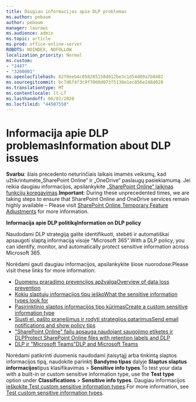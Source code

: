 ```yaml
---
title: Daugiau informacijos apie DLP problemas
ms.author: pebaum
author: pebaum
manager: laurawi
ms.audience: admin
ms.topic: article
ms.prod: office-online-server
ROBOTS: NOINDEX, NOFOLLOW
localization_priority: Normal
ms.custom:
- "2447"
- "3200001"
ms.openlocfilehash: 62f0eeb4c058285158d012be3c1d54d09a7b8482
ms.sourcegitcommit: bc7d6f4f3c9f7060d073f5130e1ec856e248d020
ms.translationtype: MT
ms.contentlocale: lt-LT
ms.lasthandoff: 06/02/2020
ms.locfileid: "44507558"
---
```

# <a name="information-about-dlp-issues"></a><span data-ttu-id="416aa-102">Informacija apie DLP problemas</span><span class="sxs-lookup"><span data-stu-id="416aa-102">Information about DLP issues</span></span>

<span data-ttu-id="416aa-103">**Svarbu**: šiais precedento neturinčiais laikais imamės veiksmų, kad užtikrintumėte„SharePoint Online“ ir „OneDrive“ paslaugų pasiekiamumą. Jei reikia daugiau informacijos, apsilankykite [„SharePoint Online“ laikinas funkcijų koregavimas](https://aka.ms/ODSPAdjustments).</span><span class="sxs-lookup"><span data-stu-id="416aa-103">**Important**: During these unprecedented times, we are taking steps to ensure that SharePoint Online and OneDrive services remain highly available – Please visit [SharePoint Online Temporary Feature Adjustments](https://aka.ms/ODSPAdjustments) for more information.</span></span>

<span data-ttu-id="416aa-104">**Informacija apie DLP politiką**</span><span class="sxs-lookup"><span data-stu-id="416aa-104">**Information on DLP policy**</span></span>

<span data-ttu-id="416aa-105">Naudodami DLP strategiją galite identifikuoti, stebėti ir automatiškai apsaugoti slaptą informaciją visoje "Microsoft 365".</span><span class="sxs-lookup"><span data-stu-id="416aa-105">With a DLP policy, you can identify, monitor, and automatically protect sensitive information across Microsoft 365.</span></span>

<span data-ttu-id="416aa-106">Norėdami gauti daugiau informacijos, apsilankykite šiose nuorodose:</span><span class="sxs-lookup"><span data-stu-id="416aa-106">Please visit these links for more information:</span></span>

- [<span data-ttu-id="416aa-107">Duomenų praradimo prevencijos apžvalga</span><span class="sxs-lookup"><span data-stu-id="416aa-107">Overview of data loss prevention</span></span>](https://docs.microsoft.com/microsoft-365/compliance/data-loss-prevention-policies)
- [<span data-ttu-id="416aa-108">Kokių slaptųjų informacijos tipų ieško</span><span class="sxs-lookup"><span data-stu-id="416aa-108">What the sensitive information types look for</span></span>](https://docs.microsoft.com/microsoft-365/compliance/sensitive-information-type-entity-definitions)
- [<span data-ttu-id="416aa-109">Pasirinktinio slaptos informacijos tipo kūrimas</span><span class="sxs-lookup"><span data-stu-id="416aa-109">Create a custom sensitive information type</span></span>](https://docs.microsoft.com/microsoft-365/compliance/create-a-custom-sensitive-information-type)
- [<span data-ttu-id="416aa-110">Siųsti el. pašto pranešimus ir rodyti strategijos patarimus</span><span class="sxs-lookup"><span data-stu-id="416aa-110">Send email notifications and show policy tips</span></span>](https://docs.microsoft.com/microsoft-365/compliance/use-notifications-and-policy-tips)
- [<span data-ttu-id="416aa-111">"SharePoint Online" failų apsauga naudojant saugojimo etiketes ir DLP</span><span class="sxs-lookup"><span data-stu-id="416aa-111">Protect SharePoint Online files with retention labels and DLP</span></span>](https://docs.microsoft.com/microsoft-365/compliance/protect-sharepoint-online-files-with-office-365-labels-and-dlp)
- [<span data-ttu-id="416aa-112">DLP ir "Microsoft Teams"</span><span class="sxs-lookup"><span data-stu-id="416aa-112">DLP and Microsoft Teams</span></span>](https://docs.microsoft.com/microsoft-365/compliance/dlp-microsoft-teams)

<span data-ttu-id="416aa-113">Norėdami patikrinti duomenis naudodami įtaisytąjį arba tinkintą slaptos informacijos tipą, naudokite parinktį **Bandymo tipas** dalyje **Slaptus slaptus informacijos**tipus klasifikavimas  >  **Sensitive info types**.</span><span class="sxs-lookup"><span data-stu-id="416aa-113">To test your data with a built-in or custom sensitive information type, use the **Test type** option under **Classifications** > **Sensitive info types**.</span></span> <span data-ttu-id="416aa-114">Daugiau informacijos [ieškokite Test custom sensitive information types](https://docs.microsoft.com/microsoft-365/compliance/create-a-custom-sensitive-information-type#create-custom-sensitive-information-types-in-the-security--compliance-center).</span><span class="sxs-lookup"><span data-stu-id="416aa-114">For more information, see [Test custom sensitive information types](https://docs.microsoft.com/microsoft-365/compliance/create-a-custom-sensitive-information-type#create-custom-sensitive-information-types-in-the-security--compliance-center).</span></span>